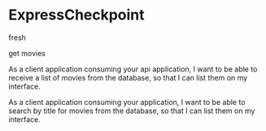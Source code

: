 # ExpressCheckpoint

fresh

get movies

As a client application consuming your api application,
I want to be able to receive a list of movies from the database,
so that I can list them on my interface.

As a client application consuming your application,
I want to be able to search by title for movies from the database,
so that I can list them on my interface.


